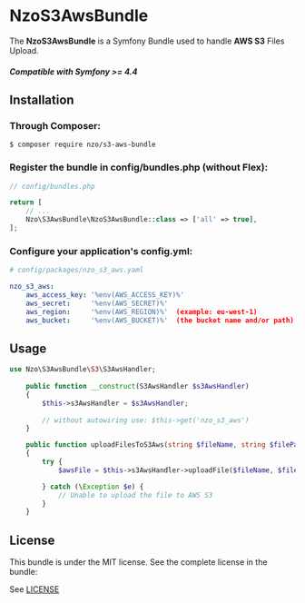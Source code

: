 NzoS3AwsBundle
==============

The **NzoS3AwsBundle** is a Symfony Bundle used to handle **AWS S3** Files Upload.

##### Compatible with **Symfony >= 4.4**


Installation
------------

### Through Composer:

```
$ composer require nzo/s3-aws-bundle
```

### Register the bundle in config/bundles.php (without Flex):

``` php
// config/bundles.php

return [
    // ...
    Nzo\S3AwsBundle\NzoS3AwsBundle::class => ['all' => true],
];
```

### Configure your application's config.yml:

``` yml
# config/packages/nzo_s3_aws.yaml

nzo_s3_aws:
    aws_access_key: '%env(AWS_ACCESS_KEY)%'
    aws_secret:     '%env(AWS_SECRET)%'
    aws_region:     '%env(AWS_REGION)%'  (example: eu-west-1)
    aws_bucket:     '%env(AWS_BUCKET)%'  (the bucket name and/or path)
```

Usage
-----

```php
use Nzo\S3AwsBundle\S3\S3AwsHandler;
    
    public function __construct(S3AwsHandler $s3AwsHandler)
    {
        $this->s3AwsHandler = $s3AwsHandler;
        
        // without autowiring use: $this->get('nzo_s3_aws')
    }

    public function uploadFilesToS3Aws(string $fileName, string $filePath)
    {
        try {
            $awsFile = $this->s3AwsHandler->uploadFile($fileName, $filePath);

        } catch (\Exception $e) {
            // Unable to upload the file to AWS S3
        }
    }
```

License
-------

This bundle is under the MIT license. See the complete license in the bundle:

See [LICENSE](https://github.com/nayzo/NzoS3AwsBundle/tree/master/LICENSE)
